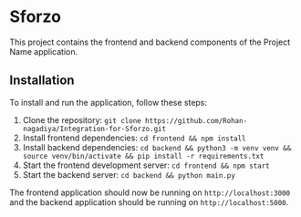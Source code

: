 # Sforzo

This project contains the frontend and backend components of the Project Name application.

## Installation

To install and run the application, follow these steps:

1. Clone the repository: `git clone https://github.com/Rohan-nagadiya/Integration-for-Sforzo.git`
2. Install frontend dependencies: `cd frontend && npm install`
4. Install backend dependencies: `cd backend && python3 -m venv venv && source venv/bin/activate && pip install -r requirements.txt`
5. Start the frontend development server: `cd frontend && npm start`
6. Start the backend server: `cd backend && python main.py`

The frontend application should now be running on `http://localhost:3000` and the backend application should be running on `http://localhost:5000`.